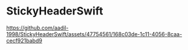 # StickyHeaderSwift


https://github.com/aadil-1998/StickyHeaderSwift/assets/47754561/168c03de-1c11-4056-8caa-cecf921babd9

